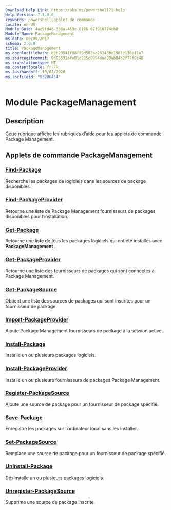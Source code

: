 ```yaml
---
Download Help Link: https://aka.ms/powershell71-help
Help Version: 7.1.0.0
keywords: powershell,applet de commande
Locale: en-US
Module Guid: 4ae9fd46-338a-459c-8186-07f910774cb8
Module Name: PackageManagement
ms.date: 06/09/2017
schema: 2.0.0
title: PackageManagement
ms.openlocfilehash: b9b2954ff08ff9d502aa26345be1981e136bf1a7
ms.sourcegitcommit: 9d95532afe81c235c8094eae28ab84b2f77f8c48
ms.translationtype: MT
ms.contentlocale: fr-FR
ms.lasthandoff: 10/07/2020
ms.locfileid: "93206454"
---
```

# Module PackageManagement

## Description

Cette rubrique affiche les rubriques d’aide pour les applets de commande Package Management.

## Applets de commande PackageManagement

### [Find-Package](Find-Package.md)
Recherche les packages de logiciels dans les sources de package disponibles.

### [Find-PackageProvider](Find-PackageProvider.md)
Retourne une liste de Package Management fournisseurs de packages disponibles pour l’installation.

### [Get-Package](Get-Package.md)
Retourne une liste de tous les packages logiciels qui ont été installés avec **PackageManagement** .

### [Get-PackageProvider](Get-PackageProvider.md)
Retourne une liste des fournisseurs de packages qui sont connectés à Package Management.

### [Get-PackageSource](Get-PackageSource.md)
Obtient une liste des sources de packages qui sont inscrites pour un fournisseur de package.

### [Import-PackageProvider](Import-PackageProvider.md)
Ajoute Package Management fournisseurs de package à la session active.

### [Install-Package](Install-Package.md)
Installe un ou plusieurs packages logiciels.

### [Install-PackageProvider](Install-PackageProvider.md)
Installe un ou plusieurs fournisseurs de packages Package Management.

### [Register-PackageSource](Register-PackageSource.md)
Ajoute une source de package pour un fournisseur de package spécifié.

### [Save-Package](Save-Package.md)
Enregistre les packages sur l’ordinateur local sans les installer.

### [Set-PackageSource](Set-PackageSource.md)
Remplace une source de package pour un fournisseur de package spécifié.

### [Uninstall-Package](Uninstall-Package.md)
Désinstalle un ou plusieurs packages logiciels.

### [Unregister-PackageSource](Unregister-PackageSource.md)
Supprime une source de package inscrite.


